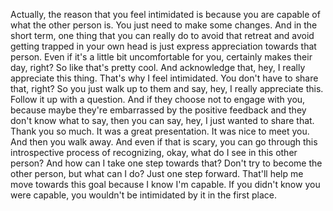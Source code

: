  Actually, the reason that you feel intimidated is because you are capable of what the other person is. You just need to make some changes. And in the short term, one thing that you can really do to avoid that retreat and avoid getting trapped in your own head is just express appreciation towards that person. Even if it's a little bit uncomfortable for you, certainly makes their day, right? So like that's pretty cool. And acknowledge that, hey, I really appreciate this thing. That's why I feel intimidated. You don't have to share that, right? So you just walk up to them and say, hey, I really appreciate this. Follow it up with a question. And if they choose not to engage with you, because maybe they're embarrassed by the positive feedback and they don't know what to say, then you can say, hey, I just wanted to share that. Thank you so much. It was a great presentation. It was nice to meet you. And then you walk away. And even if that is scary, you can go through this introspective process of recognizing, okay, what do I see in this other person? And how can I take one step towards that? Don't try to become the other person, but what can I do? Just one step forward. That'll help me move towards this goal because I know I'm capable. If you didn't know you were capable, you wouldn't be intimidated by it in the first place.